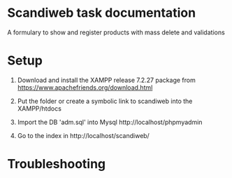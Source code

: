# Scandiweb task documentation
A formulary to show and register products with mass delete and validations 

# Setup

1) Download and install the XAMPP release 7.2.27 package from https://www.apachefriends.org/download.html

3) Put the folder or create a symbolic link to scandiweb into the XAMPP/htdocs

4) Import the DB 'adm.sql' into Mysql http://localhost/phpmyadmin

5) Go to the index in http://localhost/scandiweb/ 

# Troubleshooting
